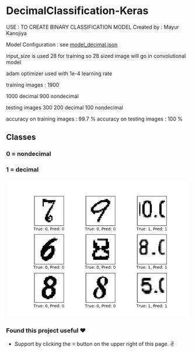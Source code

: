 # DecimalClassification-Keras



USE : TO CREATE BINARY CLASSIFICATION MODEL
Created by : Mayur Kanojiya

Model Configuration :
 see <a href="https://github.com/KMKnation/DecimalClassification-Keras/blob/master/models/final/model_decimal.json ">model_decimal.json<a>

input_size is used 28 for training so 28 sized image will go in convolutional model

adam optimizer used with 1e-4 learning rate

training images : 1900

1000 decimal 900 nondecimal

testing images 300
200 decimal 100 nondecimal

accuracy on training images : 99.7 %
accuracy on testing images : 100 %



## Classes
### 0 = nondecimal
### 1 = decimal

<img src="https://raw.githubusercontent.com/KMKnation/DecimalClassification-Keras/master/visual.png" alt="Decimal Classification Visual"/>


### Found this project useful :heart:
* Support by clicking the :star: button on the upper right of this page. :v:

